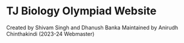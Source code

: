 # TJ Biology Olympiad Website
Created by Shivam Singh and Dhanush Banka
Maintained by Anirudh Chinthakindi (2023-24 Webmaster)
